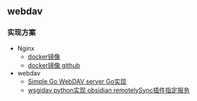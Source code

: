 ## webdav

### 实现方案
* Nginx
   - [docker镜像](https://hub.docker.com/r/ionelmc/webdav)
   - [docker镜像 github](https://github.com/erikluo/docker-webdav/)
* webdav
   - [Simple Go WebDAV server Go实现](https://github.com/hacdias/webdav)
   - [wsgidav python实现 obsidian remotelySync插件指定服务](https://github.com/mar10/wsgidav)
